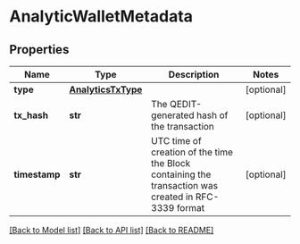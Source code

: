 # AnalyticWalletMetadata

## Properties
Name | Type | Description | Notes
------------ | ------------- | ------------- | -------------
**type** | [**AnalyticsTxType**](AnalyticsTxType.md) |  | [optional] 
**tx_hash** | **str** | The QEDIT-generated hash of the transaction | [optional] 
**timestamp** | **str** | UTC time of creation of the time the Block containing the transaction was created in RFC-3339 format | [optional] 

[[Back to Model list]](../README.md#documentation-for-models) [[Back to API list]](../README.md#documentation-for-api-endpoints) [[Back to README]](../README.md)


